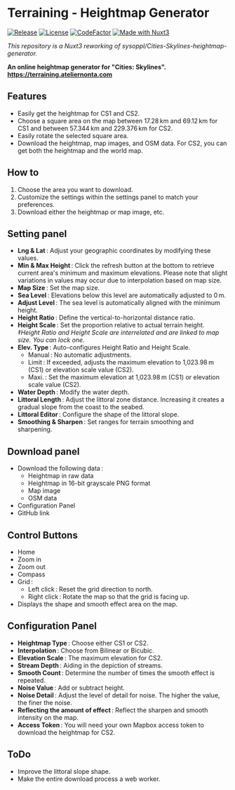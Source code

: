 # Terraining - Heightmap Generator

[![Release](https://img.shields.io/github/v/release/nonta1234/terraining-heightmap-generator)](https://github.com/nonta1234/terraining-heightmap-generator/releases)
[![License](https://img.shields.io/github/license/nonta1234/terraining-heightmap-generator)](./LICENSE)
[![CodeFactor](https://www.codefactor.io/repository/github/nonta1234/terraining-heightmap-generator/badge)](https://www.codefactor.io/repository/github/nonta1234/terraining-heightmap-generator)
[![Made with Nuxt3](https://img.shields.io/badge/Nuxt_3-%2318181B?logo=nuxt.js)](https://nuxt.com)

*This repository is a Nuxt3 reworking of sysoppl/Cities-Skylines-heightmap-generator.*

**An online heightmap generator for "Cities: Skylines".**  
**https://terraining.ateliernonta.com**

## Features

- Easily get the heightmap for CS1 and CS2.
- Choose a square area on the map between 17.28&ThinSpace;km and 69.12&ThinSpace;km for CS1 and between 57.344&ThinSpace;km and 229.376&ThinSpace;km for CS2.
- Easily rotate the selected square area.
- Download the heightmap, map images, and OSM data. For CS2, you can get both the heightmap and the world map.

## How to

1. Choose the area you want to download.
1. Customize the settings within the settings panel to match your preferences.
1. Download either the heightmap or map image, etc.

## Setting panel

- **Lng & Lat**&ThinSpace;: Adjust your geographic coordinates by modifying these values.
- **Min & Max Height**&ThinSpace;: Click the refresh button at the bottom to retrieve current area's minimum and maximum elevations. Please note that slight variations in values may occur due to interpolation based on map size.
- **Map Size**&ThinSpace;: Set the map size.
- **Sea Level**&ThinSpace;: Elevations below this level are automatically adjusted to 0&ThinSpace;m.
- **Adjust Level**&ThinSpace;: The sea level is automatically aligned with the minimum height.
- **Height Ratio**&ThinSpace;: Define the vertical-to-horizontal distance ratio.
- **Height Scale**&ThinSpace;: Set the proportion relative to actual terrain height.  
*‡Height Ratio and Height Scale are interrelated and are linked to map size. You can lock one.*
- **Elev. Type**&ThinSpace;: Auto-configures Height Ratio and Height Scale.
  * Manual&ThinSpace;: No automatic adjustments.
  * Limit&ThinSpace;: If exceeded, adjusts the maximum elevation to 1,023.98&ThinSpace;m (CS1) or elevation scale value (CS2). 
  * Maxi.&ThinSpace;: Set the maximum elevation at 1,023.98&ThinSpace;m (CS1) or elevation scale value (CS2).
- **Water Depth**&ThinSpace;: Modify the water depth.
- **Littoral Length**&ThinSpace;: Adjust the littoral zone distance. Increasing it creates a gradual slope from the coast to the seabed.
- **Littoral Editor**&ThinSpace;: Configure the shape of the littoral slope.
- **Smoothing & Sharpen**&ThinSpace;: Set ranges for terrain smoothing and sharpening.

## Download panel

- Download the following data&ThinSpace;:
  * Heightmap in raw data
  * Heightmap in 16-bit grayscale PNG format
  * Map image
  * OSM data
- Configuration Panel
- GitHub link

## Control Buttons

- Home
- Zoom in
- Zoom out
- Compass
- Grid&ThinSpace;:
  * Left click&ThinSpace;: Reset the grid direction to north.
  * Right click&ThinSpace;: Rotate the map so that the grid is facing up.
- Displays the shape and smooth effect area on the map.

## Configuration Panel

- **Heightmap Type**&ThinSpace;: Choose either CS1 or CS2.
- **Interpolation**&ThinSpace;: Choose from Bilinear or Bicubic.
- **Elevation Scale**&ThinSpace;: The maximum elevation for CS2.
- **Stream Depth**&ThinSpace;: Aiding in the depiction of streams.
- **Smooth Count**&ThinSpace;: Determine the number of times the smooth effect is repeated.
- **Noise Value**&ThinSpace;: Add or subtract height.
- **Noise Detail**&ThinSpace;: Adjust the level of detail for noise. The higher the value, the finer the noise.
- **Reflecting the amount of effect**&ThinSpace;: Reflect the sharpen and smooth intensity on the map.
- **Access Token**&ThinSpace;: You will need your own Mapbox access token to download the heightmap for CS2.

## ToDo

- Improve the littoral slope shape.
- Make the entire download process a web worker.
